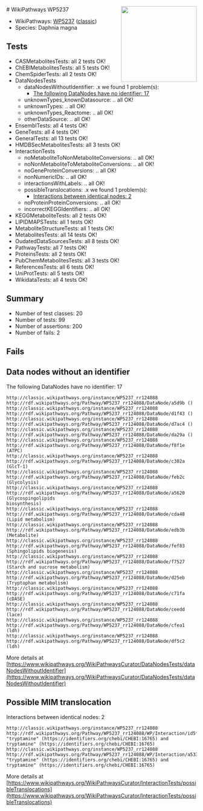 <img style="float: right; width: 200px" src="https://upload.wikimedia.org/wikipedia/commons/thumb/8/83/Wplogo_with_text_500.png/640px-Wplogo_with_text_500.png" />
# WikiPathways WP5237

* WikiPathways: [WP5237](https://wikipathways.org/pathways/WP5237) ([classic](https://classic.wikipathways.org/instance/WP5237))
* Species: Daphnia magna
## Tests
* CASMetabolitesTests: all 2 tests OK!
* ChEBIMetabolitesTests: all 5 tests OK!
* ChemSpiderTests: all 2 tests OK!
* DataNodesTests
    * dataNodesWithoutIdentifier: .x we found 1 problem(s):
        * [The following DataNodes have no identifier: 17](#8792c497)
    * unknownTypes_knownDatasource: .. all OK!
    * unknownTypes: .. all OK!
    * unknownTypes_Reactome: .. all OK!
    * otherDataSource: .. all OK!
* EnsemblTests: all 4 tests OK!
* GeneTests: all 4 tests OK!
* GeneralTests: all 13 tests OK!
* HMDBSecMetabolitesTests: all 3 tests OK!
* InteractionTests
    * noMetaboliteToNonMetaboliteConversions: .. all OK!
    * noNonMetaboliteToMetaboliteConversions: .. all OK!
    * noGeneProteinConversions: .. all OK!
    * nonNumericIDs: .. all OK!
    * interactionsWithLabels: .. all OK!
    * possibleTranslocations: .x we found 1 problem(s):
        * [Interactions between identical nodes: 2](#1c118207)
    * noProteinProteinConversions: .. all OK!
    * incorrectKEGGIdentifiers: .. all OK!
* KEGGMetaboliteTests: all 2 tests OK!
* LIPIDMAPSTests: all 1 tests OK!
* MetaboliteStructureTests: all 1 tests OK!
* MetabolitesTests: all 14 tests OK!
* OudatedDataSourcesTests: all 8 tests OK!
* PathwayTests: all 7 tests OK!
* ProteinsTests: all 2 tests OK!
* PubChemMetabolitesTests: all 3 tests OK!
* ReferencesTests: all 6 tests OK!
* UniProtTests: all 5 tests OK!
* WikidataTests: all 4 tests OK!


## Summary

* Number of test classes: 20
* Number of tests: 99
* Number of assertions: 200
* Number of fails: 2

## Fails

<a name="8792c497" />

## Data nodes without an identifier

The following DataNodes have no identifier: 17
```
http://classic.wikipathways.org/instance/WP5237_rr124088 http://rdf.wikipathways.org/Pathway/WP5237_rr124088/DataNode/a5d9b ()
http://classic.wikipathways.org/instance/WP5237_rr124088 http://rdf.wikipathways.org/Pathway/WP5237_rr124088/DataNode/d1f43 ()
http://classic.wikipathways.org/instance/WP5237_rr124088 http://rdf.wikipathways.org/Pathway/WP5237_rr124088/DataNode/d7ac4 ()
http://classic.wikipathways.org/instance/WP5237_rr124088 http://rdf.wikipathways.org/Pathway/WP5237_rr124088/DataNode/da29a ()
http://classic.wikipathways.org/instance/WP5237_rr124088 http://rdf.wikipathways.org/Pathway/WP5237_rr124088/DataNode/f8f1e (ATPC)
http://classic.wikipathways.org/instance/WP5237_rr124088 http://rdf.wikipathways.org/Pathway/WP5237_rr124088/DataNode/c302a (GlcT-1)
http://classic.wikipathways.org/instance/WP5237_rr124088 http://rdf.wikipathways.org/Pathway/WP5237_rr124088/DataNode/feb2c (Glycolysis)
http://classic.wikipathways.org/instance/WP5237_rr124088 http://rdf.wikipathways.org/Pathway/WP5237_rr124088/DataNode/a5620 (Glycospingolipids
biosynthesis)
http://classic.wikipathways.org/instance/WP5237_rr124088 http://rdf.wikipathways.org/Pathway/WP5237_rr124088/DataNode/cda48 (Lipid metabolism)
http://classic.wikipathways.org/instance/WP5237_rr124088 http://rdf.wikipathways.org/Pathway/WP5237_rr124088/DataNode/edb3b (Metabolite)
http://classic.wikipathways.org/instance/WP5237_rr124088 http://rdf.wikipathways.org/Pathway/WP5237_rr124088/DataNode/fef83 (Sphingolipids biogenesis)
http://classic.wikipathways.org/instance/WP5237_rr124088 http://rdf.wikipathways.org/Pathway/WP5237_rr124088/DataNode/f7527 (Starch and sucrose metabolism)
http://classic.wikipathways.org/instance/WP5237_rr124088 http://rdf.wikipathways.org/Pathway/WP5237_rr124088/DataNode/d25eb (Tryptophan metabolism)
http://classic.wikipathways.org/instance/WP5237_rr124088 http://rdf.wikipathways.org/Pathway/WP5237_rr124088/DataNode/c71fa (cDASE)
http://classic.wikipathways.org/instance/WP5237_rr124088 http://rdf.wikipathways.org/Pathway/WP5237_rr124088/DataNode/ceedd (lace)
http://classic.wikipathways.org/instance/WP5237_rr124088 http://rdf.wikipathways.org/Pathway/WP5237_rr124088/DataNode/cfea1 (ldh)
http://classic.wikipathways.org/instance/WP5237_rr124088 http://rdf.wikipathways.org/Pathway/WP5237_rr124088/DataNode/df5c2 (ldh)
```

More details at [https://www.wikipathways.org/WikiPathwaysCurator/DataNodesTests/dataNodesWithoutIdentifier](https://www.wikipathways.org/WikiPathwaysCurator/DataNodesTests/dataNodesWithoutIdentifier)

<a name="1c118207" />

## Possible MIM translocation

Interactions between identical nodes: 2
```
http://classic.wikipathways.org/instance/WP5237_rr124088 http://rdf.wikipathways.org/Pathway/WP5237_rr124088/WP/Interaction/id5ff1117f "tryptamine" (https://identifiers.org/chebi/CHEBI:16765) and 
tryptamine" (https://identifiers.org/chebi/CHEBI:16765)
http://classic.wikipathways.org/instance/WP5237_rr124088 http://rdf.wikipathways.org/Pathway/WP5237_rr124088/WP/Interaction/a533e "tryptamine" (https://identifiers.org/chebi/CHEBI:16765) and 
tryptamine" (https://identifiers.org/chebi/CHEBI:16765)
```

More details at [https://www.wikipathways.org/WikiPathwaysCurator/InteractionTests/possibleTranslocations](https://www.wikipathways.org/WikiPathwaysCurator/InteractionTests/possibleTranslocations)

